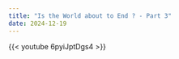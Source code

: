 ```yaml
---
title: "Is the World about to End ? - Part 3"
date: 2024-12-19
---
```


{{< youtube 6pyiJptDgs4 >}}
